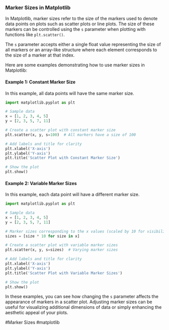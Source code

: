 ### Marker Sizes in Matplotlib

In Matplotlib, marker sizes refer to the size of the markers used to denote data points on plots such as scatter plots or line plots. The size of these markers can be controlled using the `s` parameter when plotting with functions like `plt.scatter()`.

The `s` parameter accepts either a single float value representing the size of all markers or an array-like structure where each element corresponds to the size of a marker at that index.

Here are some examples demonstrating how to use marker sizes in Matplotlib:

#### Example 1: Constant Marker Size

In this example, all data points will have the same marker size.

```python
import matplotlib.pyplot as plt

# Sample data
x = [1, 2, 3, 4, 5]
y = [2, 3, 5, 7, 11]

# Create a scatter plot with constant marker size
plt.scatter(x, y, s=100)  # All markers have a size of 100

# Add labels and title for clarity
plt.xlabel('X-axis')
plt.ylabel('Y-axis')
plt.title('Scatter Plot with Constant Marker Size')

# Show the plot
plt.show()
```

#### Example 2: Variable Marker Sizes

In this example, each data point will have a different marker size.

```python
import matplotlib.pyplot as plt

# Sample data
x = [1, 2, 3, 4, 5]
y = [2, 3, 5, 7, 11]

# Marker sizes corresponding to the x values (scaled by 10 for visibility)
sizes = [size * 10 for size in x]

# Create a scatter plot with variable marker sizes
plt.scatter(x, y, s=sizes)  # Varying marker sizes

# Add labels and title for clarity
plt.xlabel('X-axis')
plt.ylabel('Y-axis')
plt.title('Scatter Plot with Variable Marker Sizes')

# Show the plot
plt.show()
```

In these examples, you can see how changing the `s` parameter affects the appearance of markers in a scatter plot. Adjusting marker sizes can be useful for visualizing additional dimensions of data or simply enhancing the aesthetic appeal of your plots.

#Marker Sizes #matplotlib